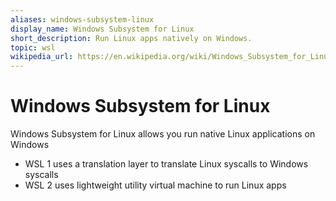 ```yaml
---
aliases: windows-subsystem-linux
display_name: Windows Subsystem for Linux
short_description: Run Linux apps natively on Windows.
topic: wsl
wikipedia_url: https://en.wikipedia.org/wiki/Windows_Subsystem_for_Linux
---
```


# Windows Subsystem for Linux

Windows Subsystem for Linux allows you run native Linux applications on Windows

- WSL 1 uses a translation layer to translate Linux syscalls to Windows syscalls
- WSL 2 uses lightweight utility virtual machine to run Linux apps
